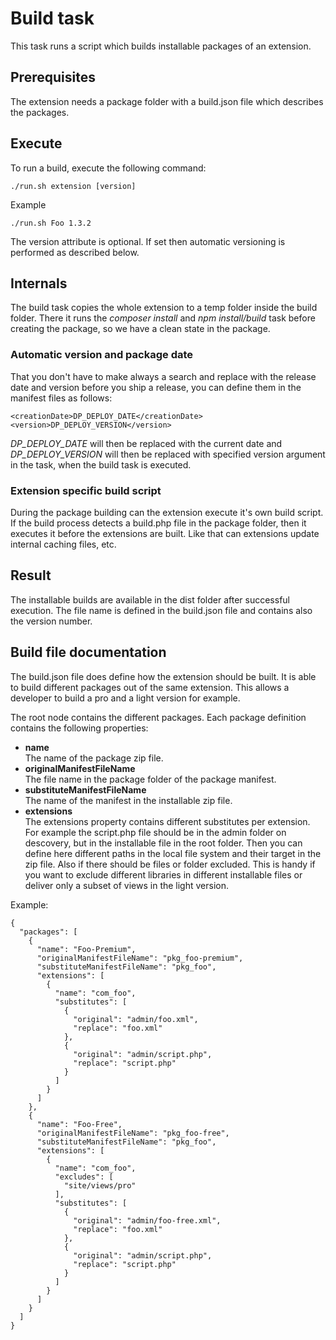 # Build task
This task runs a script which builds installable packages of an extension.

## Prerequisites
The extension needs a package folder with a build.json file which describes the packages.

## Execute
To run a build, execute the following command:

`./run.sh extension [version]`

Example

`./run.sh Foo 1.3.2`

The version attribute is optional. If set then automatic versioning is performed as described below.

## Internals
The build task copies the whole extension to a temp folder inside the build folder. There it runs the _composer install_ and _npm install/build_ task before creating the package, so we have a clean state in the package.

### Automatic version and package date
That you don't have to make always a search and replace with the release date and version before you ship a release, you can define them in the manifest files as follows:

```
<creationDate>DP_DEPLOY_DATE</creationDate>
<version>DP_DEPLOY_VERSION</version>
```

_DP_DEPLOY_DATE_ will then be replaced with the current date and _DP_DEPLOY_VERSION_ will then be replaced with specified version argument in the task, when the build task is executed.

### Extension specific build script
During the package building can the extension execute it's own build script. If the build process detects a build.php file in the package folder, then it executes it before the extensions are built. Like that can extensions update internal caching files, etc.

## Result
The installable builds are available in the dist folder after successful execution. The file name is defined in the build.json file and contains also the version number.

## Build file documentation
The build.json file does define how the extension should be built. It is able to build different packages out of the same extension. This allows a developer to build a pro and a light version for example.

The root node contains the different packages. Each package definition contains the following properties:

- **name**  
The name of the package zip file.
- **originalManifestFileName**  
The file name in the package folder of the package manifest.
- **substituteManifestFileName**  
The name of the manifest in the installable zip file.
- **extensions**  
The extensions property contains different substitutes per extension. For example the script.php file should be in the admin folder on descovery, but in the installable file in the root folder. Then you can define here different paths in the local file system and their target in the zip file. Also if there should be files or folder excluded. This is handy if you want to exclude different libraries in different installable files or deliver only a subset of views in the light version.

Example:
```
{
  "packages": [
    {
      "name": "Foo-Premium",
      "originalManifestFileName": "pkg_foo-premium",
      "substituteManifestFileName": "pkg_foo",
      "extensions": [
        {
          "name": "com_foo",
          "substitutes": [
            {
              "original": "admin/foo.xml",
              "replace": "foo.xml"
            },
            {
              "original": "admin/script.php",
              "replace": "script.php"
            }
          ]
        }
      ]
    },
    {
      "name": "Foo-Free",
      "originalManifestFileName": "pkg_foo-free",
      "substituteManifestFileName": "pkg_foo",
      "extensions": [
        {
          "name": "com_foo",
          "excludes": [
            "site/views/pro"
          ],
          "substitutes": [
            {
              "original": "admin/foo-free.xml",
              "replace": "foo.xml"
            },
            {
              "original": "admin/script.php",
              "replace": "script.php"
            }
          ]
        }
      ]
    }
  ]
}
```

